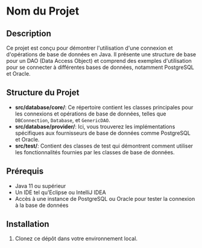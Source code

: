 # Nom du Projet

## Description
Ce projet est conçu pour démontrer l'utilisation d'une connexion et d'opérations de base de données en Java. Il présente une structure de base pour un DAO (Data Access Object) et comprend des exemples d'utilisation pour se connecter à différentes bases de données, notamment PostgreSQL et Oracle.

## Structure du Projet
- **src/database/core/**: Ce répertoire contient les classes principales pour les connexions et opérations de base de données, telles que `DBConnection`, `Database`, et `GenericDAO`.
- **src/database/provider/**: Ici, vous trouverez les implémentations spécifiques aux fournisseurs de base de données comme PostgreSQL et Oracle.
- **src/test/**: Contient des classes de test qui démontrent comment utiliser les fonctionnalités fournies par les classes de base de données.

## Prérequis
- Java 11 ou supérieur
- Un IDE tel qu'Eclipse ou IntelliJ IDEA
- Accès à une instance de PostgreSQL ou Oracle pour tester la connexion à la base de données

## Installation
1. Clonez ce dépôt dans votre environnement local.